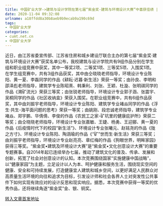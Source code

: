 ```yaml
---
title: 中国矿业大学->建筑与设计学院在第七届“紫金奖·建筑与环境设计大赛”中喜获佳绩 | cumt.net.cn
date: 2020-11-04 09:32:08
urlname: a18ffdd8a30b8aeb9b9ecab9a190c69d
tags: 
- 中国矿业大学
categories:
- cumt.net.cn
- 中国矿业大学
---
```

近日，由江苏省委宣传部、江苏省住房和城乡建设厅联合主办的第七届“紫金奖·建筑与环境设计大赛”获奖名单公布，我校建筑与设计学院共有9组作品分别在学生组和职业组竞赛中获奖，其中一等奖2项、二等奖1项、三等奖5项、入围奖1项。在学生组竞赛中，共有3组作品获奖，其中由仝晓晓老师指导，环境设计专业陈阳、黄一夏、李磊同学的作品《耕耘·迟暮·新生活》荣获一等奖；由孙良、李明和邵泽彪老师指导，建筑学专业陈昭熹、韩秉利、刘张、王颖、杜漩、张明祺同学的作品《溯矿流光》荣获三等奖；由张锐老师指导，环境设计专业郭子涵、张震宇、吴桐同学的作品《社区收纳盒》荣获入围奖。在职业组竞赛中，共有6组作品获奖，其中由刘振宇老师指导，环境设计专业陈阳、建筑学专业褚焱同学的作品《浮生·共生-海平面问题的思考》荣获一等奖；由姚刚、段忠诚老师指导，建筑学专业褚焱、郑宇鹏、华倩倩、李俊的作品《农民工之家-矿坑里的健康庇护所》荣获二等奖；由仝晓晓老师指导，环境设计专业张嘉敏、王婕、杨勇、王迎郦、黄一夏的作品《后疫情时代下的校园“新生活”》、环境设计专业张曦元、赵铭尧的作品《陇之方寸》、环境设计专业陈阳、陶涵瑜的作品《“矿”世而生·新生活》荣获三等奖；由刘振宇老师指导，环境设计专业赵亮亮、章红梅的作品《狗眼世界，明眸家园》获得三等奖。“紫金奖•建筑及环境设计大赛”是“紫金奖•文化创意设计大赛”的重要专题赛事。自2014年起已连续举办七届，推动了建筑文化的普及、传承、发展和创新，拓宽了社会对创意设计的认知。本次竞赛围绕国家“实施健康中国战略”，以“健康家园”为主题，立足设计以人为本、呵护健康和服务生活，围绕现实空间的健康、安全和可持续发展，打造健康宜人建筑和城乡空间，以更好满足人民群众对高质量生活环境的向往和追求为目标，引发设计师和社会各界人士对突发性公共事件下如何实现有效应对的设计反思和现实响应。据悉，本次竞赛中获得一等奖的优秀作品，还将继续角逐“紫金奖”金、银、铜奖。



[转入文章首发地址](http://xwzx.cumt.edu.cn/d9/1d/c523a579869/page.htm)
